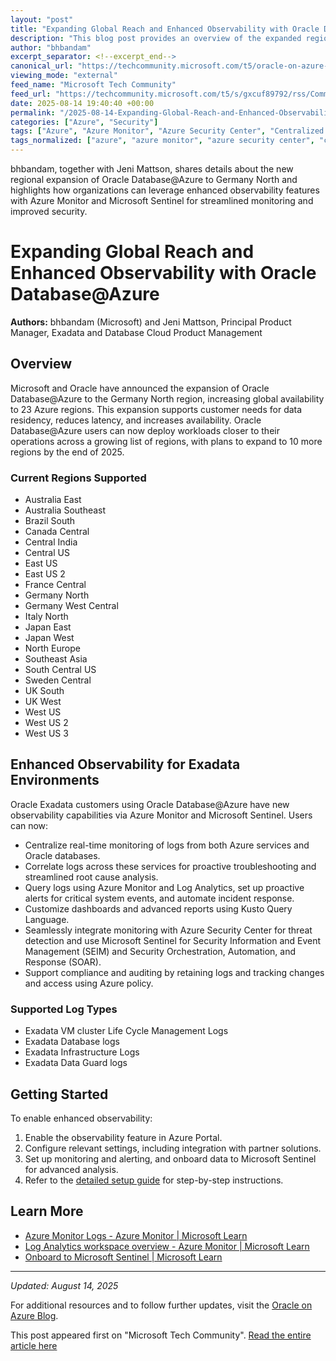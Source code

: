```yaml
---
layout: "post"
title: "Expanding Global Reach and Enhanced Observability with Oracle Database@Azure"
description: "This blog post provides an overview of the expanded regional availability of Oracle Database@Azure, now including Germany North, and introduces enhanced observability features for Oracle Exadata VM Clusters and Infrastructure managed through Azure Monitor and Microsoft Sentinel. It details how organizations can centralize log monitoring for Oracle and Azure services, utilize advanced analytics, and strengthen security and compliance within hybrid cloud environments."
author: "bhbandam"
excerpt_separator: <!--excerpt_end-->
canonical_url: "https://techcommunity.microsoft.com/t5/oracle-on-azure-blog/expanding-global-reach-and-enhancing-observability-with-oracle/ba-p/4443650"
viewing_mode: "external"
feed_name: "Microsoft Tech Community"
feed_url: "https://techcommunity.microsoft.com/t5/s/gxcuf89792/rss/Community"
date: 2025-08-14 19:40:40 +00:00
permalink: "/2025-08-14-Expanding-Global-Reach-and-Enhanced-Observability-with-Oracle-DatabaseAzure.html"
categories: ["Azure", "Security"]
tags: ["Azure", "Azure Monitor", "Azure Security Center", "Centralized Monitoring", "Community", "Compliance Monitoring", "Exadata Infrastructure", "Exadata VM Clusters", "Germany North", "Hybrid Cloud", "Kusto Query Language", "Log Analytics", "Microsoft Sentinel", "Operational Visibility", "Oracle Database@Azure", "Regional Availability", "Security", "SEIM", "SOAR", "Threat Detection"]
tags_normalized: ["azure", "azure monitor", "azure security center", "centralized monitoring", "community", "compliance monitoring", "exadata infrastructure", "exadata vm clusters", "germany north", "hybrid cloud", "kusto query language", "log analytics", "microsoft sentinel", "operational visibility", "oracle database at azure", "regional availability", "security", "seim", "soar", "threat detection"]
---
```


bhbandam, together with Jeni Mattson, shares details about the new regional expansion of Oracle Database@Azure to Germany North and highlights how organizations can leverage enhanced observability features with Azure Monitor and Microsoft Sentinel for streamlined monitoring and improved security.<!--excerpt_end-->

# Expanding Global Reach and Enhanced Observability with Oracle Database@Azure

**Authors:** bhbandam (Microsoft) and Jeni Mattson, Principal Product Manager, Exadata and Database Cloud Product Management

## Overview

Microsoft and Oracle have announced the expansion of Oracle Database@Azure to the Germany North region, increasing global availability to 23 Azure regions. This expansion supports customer needs for data residency, reduces latency, and increases availability. Oracle Database@Azure users can now deploy workloads closer to their operations across a growing list of regions, with plans to expand to 10 more regions by the end of 2025.

### Current Regions Supported

- Australia East
- Australia Southeast
- Brazil South
- Canada Central
- Central India
- Central US
- East US
- East US 2
- France Central
- Germany North
- Germany West Central
- Italy North
- Japan East
- Japan West
- North Europe
- Southeast Asia
- South Central US
- Sweden Central
- UK South
- UK West
- West US
- West US 2
- West US 3

## Enhanced Observability for Exadata Environments

Oracle Exadata customers using Oracle Database@Azure have new observability capabilities via Azure Monitor and Microsoft Sentinel. Users can now:

- Centralize real-time monitoring of logs from both Azure services and Oracle databases.
- Correlate logs across these services for proactive troubleshooting and streamlined root cause analysis.
- Query logs using Azure Monitor and Log Analytics, set up proactive alerts for critical system events, and automate incident response.
- Customize dashboards and advanced reports using Kusto Query Language.
- Seamlessly integrate monitoring with Azure Security Center for threat detection and use Microsoft Sentinel for Security Information and Event Management (SEIM) and Security Orchestration, Automation, and Response (SOAR).
- Support compliance and auditing by retaining logs and tracking changes and access using Azure policy.

### Supported Log Types

- Exadata VM cluster Life Cycle Management Logs
- Exadata Database logs
- Exadata Infrastructure Logs
- Exadata Data Guard logs

## Getting Started

To enable enhanced observability:

1. Enable the observability feature in Azure Portal.
2. Configure relevant settings, including integration with partner solutions.
3. Set up monitoring and alerting, and onboard data to Microsoft Sentinel for advanced analysis.
4. Refer to the [detailed setup guide](https://review.learn.microsoft.com/en-us/azure/oracle/oracle-db/oracle-exadata-database-on-dedicated-infrastructure-logs?branch=pr-en-us-304189#step-1-create-and-configure-a-diagnostic-setting) for step-by-step instructions.

## Learn More

- [Azure Monitor Logs - Azure Monitor | Microsoft Learn](https://learn.microsoft.com/en-us/azure/azure-monitor/logs/data-platform-logs)
- [Log Analytics workspace overview - Azure Monitor | Microsoft Learn](https://learn.microsoft.com/en-us/azure/azure-monitor/logs/log-analytics-workspace-overview)
- [Onboard to Microsoft Sentinel | Microsoft Learn](https://learn.microsoft.com/en-us/azure/sentinel/quickstart-onboard?tabs=defender-portal)

---
*Updated: August 14, 2025*

For additional resources and to follow further updates, visit the [Oracle on Azure Blog](https://techcommunity.microsoft.com/t5/azure/ct-p/Azure).

This post appeared first on "Microsoft Tech Community". [Read the entire article here](https://techcommunity.microsoft.com/t5/oracle-on-azure-blog/expanding-global-reach-and-enhancing-observability-with-oracle/ba-p/4443650)
